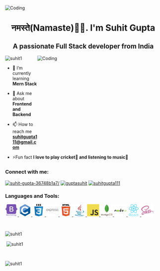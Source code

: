
<image align="center"  alt="Coding" width="1000" height="300"  src="./Work-Fun.gif">

<h1 align="center">नमस्ते(Namaste)🙏🏻. I'm Suhit Gupta</h1>
<h2 align="center">A passionate Full Stack developer from India</h2>

<image align="right" alt="Coding" height="300" width="400" src="./bd4ed327189c2a56695beb91cd534570.gif">

<p align="left"> <img src="https://komarev.com/ghpvc/?username=suhit1&label=Profile%20views&color=0e75b6&style=flat" alt="suhit1" /> </p>

- 🌱 I’m currently learning **Mern Stack**

- 💬 Ask me about **Frontend and Backend**

- 📫 How to reach me **suhitgupta111@gmail.com**
  
- ⚡Fun fact  **I love to play cricket🏏 and listening to music🎵**

<h3 align="left">Connect with me:</h3>
<p align="left">
<a href="https://linkedin.com/in/suhit-gupta-36748b1a7/" target="blank"><img align="center" src="https://raw.githubusercontent.com/rahuldkjain/github-profile-readme-generator/master/src/images/icons/Social/linked-in-alt.svg" alt="suhit-gupta-36748b1a7/" height="30" width="40" /></a>
<a href="https://instagram.com/guptasuhit" target="blank"><img align="center" src="https://raw.githubusercontent.com/rahuldkjain/github-profile-readme-generator/master/src/images/icons/Social/instagram.svg" alt="guptasuhit" height="30" width="40" /></a>
<a href="https://auth.geeksforgeeks.org/user/suhitgupta111" target="blank"><img align="center" src="https://raw.githubusercontent.com/rahuldkjain/github-profile-readme-generator/master/src/images/icons/Social/geeks-for-geeks.svg" alt="suhitgupta111" height="30" width="40" /></a>
</p>

<h3 align="left">Languages and Tools:</h3>

<p align="left"> <a href="https://getbootstrap.com" target="_blank" rel="noreferrer"> <img src="https://raw.githubusercontent.com/devicons/devicon/master/icons/bootstrap/bootstrap-plain-wordmark.svg" alt="bootstrap" width="40" height="40"/> </a> <a href="https://www.cprogramming.com/" target="_blank" rel="noreferrer"> <img src="https://raw.githubusercontent.com/devicons/devicon/master/icons/c/c-original.svg" alt="c" width="40" height="40"/> </a> <a href="https://www.w3schools.com/css/" target="_blank" rel="noreferrer"> <img src="https://raw.githubusercontent.com/devicons/devicon/master/icons/css3/css3-original-wordmark.svg" alt="css3" width="40" height="40"/> </a> <a href="https://expressjs.com" target="_blank" rel="noreferrer"> <img src="https://raw.githubusercontent.com/devicons/devicon/master/icons/express/express-original-wordmark.svg" alt="express" width="40" height="40"/> </a> <a href="https://www.w3.org/html/" target="_blank" rel="noreferrer"> <img src="https://raw.githubusercontent.com/devicons/devicon/master/icons/html5/html5-original-wordmark.svg" alt="html5" width="40" height="40"/> </a> <a href="https://www.java.com" target="_blank" rel="noreferrer"> <img src="https://raw.githubusercontent.com/devicons/devicon/master/icons/java/java-original.svg" alt="java" width="40" height="40"/> </a> <a href="https://developer.mozilla.org/en-US/docs/Web/JavaScript" target="_blank" rel="noreferrer"> <img src="https://raw.githubusercontent.com/devicons/devicon/master/icons/javascript/javascript-original.svg" alt="javascript" width="40" height="40"/> </a> <a href="https://www.mongodb.com/" target="_blank" rel="noreferrer"> <img src="https://raw.githubusercontent.com/devicons/devicon/master/icons/mongodb/mongodb-original-wordmark.svg" alt="mongodb" width="40" height="40"/> </a> <a href="https://nodejs.org" target="_blank" rel="noreferrer"> <img src="https://raw.githubusercontent.com/devicons/devicon/master/icons/nodejs/nodejs-original-wordmark.svg" alt="nodejs" width="40" height="40"/> </a> <a href="https://reactjs.org/" target="_blank" rel="noreferrer"> <img src="https://raw.githubusercontent.com/devicons/devicon/master/icons/react/react-original-wordmark.svg" alt="react" width="40" height="40"/> </a> <a href="https://sass-lang.com" target="_blank" rel="noreferrer"> <img src="https://raw.githubusercontent.com/devicons/devicon/master/icons/sass/sass-original.svg" alt="sass" width="40" height="40"/> </a> </p>
<br/>
<p><img align="left" src="https://github-readme-stats.vercel.app/api/top-langs?username=suhit1&show_icons=true&locale=en&layout=compact&theme=tokyonight" alt="suhit1" /></p>
<br/>
<p>&nbsp;<img align="center" src="https://github-readme-stats.vercel.app/api?username=suhit1&theme=tokyonight&show_icons=true&include_all_commits=true" alt="suhit1" /></p>
<br/>
<p><img  align="center" src="https://github-readme-streak-stats.herokuapp.com/?user=suhit1&theme=tokyonight" alt="suhit1" /></p>

